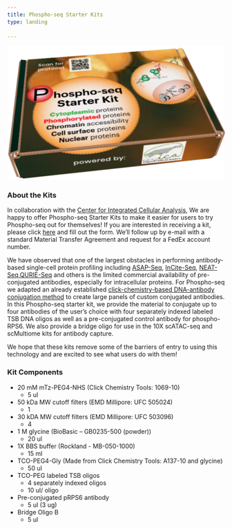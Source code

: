 ```yaml
---
title: Phospho-seq Starter Kits
type: landing

---
```


<img src="PhosphoseqKit.png" alt="kit" width="600"/>

### About the Kits 
<font size= “3”> In collaboration with the <a href="https://www.multimodalintegration.org/" target="_blank">Center for Integrated Cellular Analysis</a>, We are happy to offer Phospho-seq Starter Kits to make it easier for users to try Phospho-seq out for themselves! If you are interested in receiving a kit, please click <a href="https://www.multimodalintegration.org/techsharing" target="_blank">here</a> and fill out the form. We’ll follow up by e-mail with a standard Material Transfer Agreement and request for a FedEx account number.
        
We have observed that one of the largest obstacles in performing antibody-based single-cell protein profiling including <a href="https://www.nature.com/articles/s41587-021-00927-2" target="_blank">ASAP-Seq</a>, <a href="https://www.nature.com/articles/s41592-021-01278-1" target="_blank">InCite-Seq</a>, <a href="https://www.nature.com/articles/s41592-022-01461-y" target="_blank">NEAT-Seq</a>,<a href="https://www.sciencedirect.com/science/article/pii/S2667237521001223" target="_blank">QURIE-Seq</a> and others is the limited commercial availability of pre-conjugated antibodies, especially for intracellular proteins. For Phospho-seq we adapted an already established <a href="https://www.nature.com/articles/srep22675" target="_blank">click-chemistry-based DNA-antibody conjugation method</a>  to create large panels of custom conjugated antibodies. In this Phospho-seq starter kit, we provide the material to conjugate up to four antibodies of the user’s choice with four separately indexed labeled TSB DNA oligos as well as a pre-conjugated control antibody for phospho-RPS6. We also provide a bridge oligo for use in the 10X scATAC-seq and scMultiome kits for antibody capture.

We hope that these kits remove some of the barriers of entry to using this technology and are excited to see what users do with them!</font>

### Kit Components
- 20 mM mTz-PEG4-NHS (Click Chemistry Tools: 1069-10)
  - 5 ul 
- 50 kDa MW cutoff filters (EMD Millipore: UFC 505024)
  - 1
- 30 kDA MW cutoff filters (EMD Millipore: UFC 503096)
  - 4
- 1 M glycine (BioBasic – GB0235-500 (powder))
  - 20 ul
- 1X BBS buffer (Rockland - MB-050-1000)
  - 15 ml
- TCO-PEG4-Gly (Made from Click Chemistry Tools: A137-10 and glycine)
   - 50 ul
- TCO-PEG labeled TSB oligos
  - 4 separately indexed oligos
  - 10 ul/ oligo
- Pre-conjugated pRPS6 antibody
  - 5 ul (3 ug)
- Bridge Oligo B
  - 5 ul

